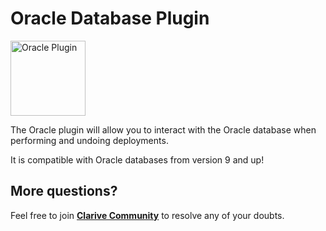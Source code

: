 # Oracle Database Plugin

<img src="https://cdn.rawgit.com/clarive/cla-oracle-plugin/master/public/icon/oracle.svg?sanitize=true" alt="Oracle Plugin" title="Oracle Plugin" width="120" height="120">

The Oracle plugin will allow you to interact with the Oracle database when performing and undoing deployments.

It is compatible with Oracle databases from version 9 and up!

## More questions?

Feel free to join **[Clarive Community](https://community.clarive.com/)** to resolve any of your doubts.
